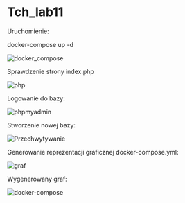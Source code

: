 # Tch_lab11

Uruchomienie:

docker-compose up -d

![docker_compose](https://github.com/Manotiwak/Tch_lab11/assets/129669781/d22e58f4-a203-4a24-a85d-5f33b1a9cd5a)


Sprawdzenie strony index.php

![php](https://github.com/Manotiwak/Tch_lab11/assets/129669781/d0f486ba-2116-42d4-9d98-83e6e6f5be2c)


Logowanie do bazy:

![phpmyadmin](https://github.com/Manotiwak/Tch_lab11/assets/129669781/3713db2d-ad30-4f40-b920-acf6adb523d8)


Stworzenie nowej bazy:

![Przechwytywanie](https://github.com/Manotiwak/Tch_lab11/assets/129669781/d7469235-26f9-4f8a-8417-162b1ddd90d3)


Generowanie reprezentacji graficznej docker-compose.yml:

![graf](https://github.com/Manotiwak/Tch_lab11/assets/129669781/0a9ea5c4-eaa6-492c-be99-7a8676a54d7e)



Wygenerowany graf:

![docker-compose](https://github.com/Manotiwak/Tch_lab11/assets/129669781/7d8f6b32-bb7c-479d-be15-be2262a08157)
